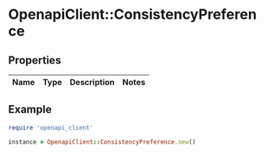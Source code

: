 # OpenapiClient::ConsistencyPreference

## Properties

| Name | Type | Description | Notes |
| ---- | ---- | ----------- | ----- |

## Example

```ruby
require 'openapi_client'

instance = OpenapiClient::ConsistencyPreference.new()
```

